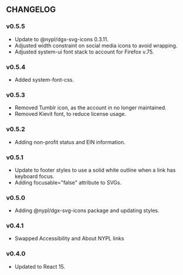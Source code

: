 ## CHANGELOG

### v0.5.5
- Update to @nypl/dgx-svg-icons 0.3.11.
- Adjusted width constraint on social media icons to avoid wrapping.
- Adjusted system-ui font stack to account for Firefox v.75.

### v0.5.4
- Added system-font-css.

### v0.5.3
- Removed Tumblr icon, as the account in no longer maintained.
- Removed Kievit font, to reduce license usage.

### v0.5.2
- Adding non-profit status and EIN information.

### v0.5.1
- Update to footer styles to use a solid white outline when a link has keyboard focus.
- Adding focusable="false" attribute to SVGs.

### v0.5.0
- Adding @nypl/dgx-svg-icons package and updating styles.

### v0.4.1
- Swapped Accessibility and About NYPL links

### v0.4.0
- Updated to React 15.
